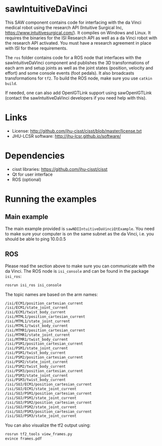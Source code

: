 # sawIntuitiveDaVinci

This SAW component contains code for interfacing with the da Vinci medical robot using the research API (Intuitive Surgical Inc, https://www.intuitivesurgical.com/).  It compiles on Windows and Linux.  It requires the binaries for the ISI Research API as well as a da Vinci robot with the research API activated.  You must have a research agreement in place with ISI for these requirements.

The `ros` folder contains code for a ROS node that interfaces with the sawIntuitiveDaVinci component and publishes the 3D transformations of each arm and setup joints as well as the joint states (position, velocity and effort) and some console events (foot pedals).  It also broadcasts transformations for `tf2`.  To build the ROS node, make sure you use `catkin build`.

If needed, one can also add OpenIGTLink support using sawOpenIGTLink (contact the sawIntuitiveDaVinci developers if you need help with this).

# Links
 * License: http://github.com/jhu-cisst/cisst/blob/master/license.txt
 * JHU-LCSR software: http://jhu-lcsr.github.io/software/

# Dependencies
 * cisst libraries: https://github.com/jhu-cisst/cisst
 * Qt for user interface
 * ROS (optional)

# Running the examples

## Main example

The main example provided is `sawNDIIntuitiveDaVinciQtExample`.  You need to make sure your computer is on the same subnet as the da Vinci, i.e. you should be able to ping 10.0.0.5

## ROS

Please read the section above to make sure you can communicate with the da Vinci.  The ROS node is `isi_console` and can be found in the package `isi_ros`:
```sh
rosrun isi_ros isi_console
```

The topic names are based on the arm names:
```sh
/isi/ECM1/position_cartesian_current
/isi/ECM1/state_joint_current
/isi/ECM1/twist_body_current
/isi/MTML1/position_cartesian_current
/isi/MTML1/state_joint_current
/isi/MTML1/twist_body_current
/isi/MTMR1/position_cartesian_current
/isi/MTMR1/state_joint_current
/isi/MTMR1/twist_body_current
/isi/PSM1/position_cartesian_current
/isi/PSM1/state_joint_current
/isi/PSM1/twist_body_current
/isi/PSM2/position_cartesian_current
/isi/PSM2/state_joint_current
/isi/PSM2/twist_body_current
/isi/PSM3/position_cartesian_current
/isi/PSM3/state_joint_current
/isi/PSM3/twist_body_current
/isi/SUJ/ECM1/position_cartesian_current
/isi/SUJ/ECM1/state_joint_current
/isi/SUJ/PSM1/position_cartesian_current
/isi/SUJ/PSM1/state_joint_current
/isi/SUJ/PSM2/position_cartesian_current
/isi/SUJ/PSM2/state_joint_current
/isi/SUJ/PSM3/position_cartesian_current
/isi/SUJ/PSM3/state_joint_current
```

You can also visualize the tf2 output using:
```sh
rosrun tf2_tools view_frames.py
evince frames.pdf
```
